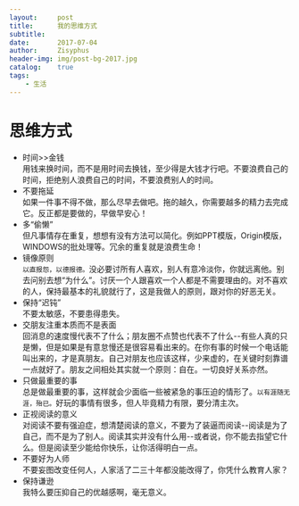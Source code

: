 ```yaml
---
layout:		post
title:      我的思维方式	
subtitle:	
date:		2017-07-04 
author:		Zisyphus
header-img:	img/post-bg-2017.jpg
catalog:	true
tags:
    - 生活
---
```


# 思维方式	

* 时间>>金钱  
用钱来换时间，而不是用时间去换钱，至少得是大钱才行吧。不要浪费自己的时间，拒绝别人浪费自己的时间，不要浪费别人的时间。
* 不要拖延  
如果一件事不得不做，那么尽早去做吧。拖的越久，你需要越多的精力去完成它。反正都是要做的，早做早安心！
* 多“偷懒”  
但凡事情存在重复，想想有没有方法可以简化。例如PPT模版，Origin模版，WINDOWS的批处理等。冗余的重复就是浪费生命！
* 镜像原则  
`以直报怨，以德报德。`没必要讨所有人喜欢，别人有意冷淡你，你就远离他。别去问别去想“为什么”。讨厌一个人跟喜欢一个人都是不需要理由的。对不喜欢的人，保持最基本的礼貌就行了，这是我做人的原则，跟对你的好恶无关。
* 保持“迟钝”  
不要太敏感，不要患得患失。
* 交朋友注重本质而不是表面  
回消息的速度慢代表不了什么；朋友圈不点赞也代表不了什么--有些人真的只是懒，但是如果是有意怠慢还是很容易看出来的。在你有事的时候一个电话能叫出来的，才是真朋友。自己对朋友也应该这样，少来虚的，在关键时刻靠谱一点就好了。朋友之间相处其实就一个原则：自在。一切良好关系亦然。
* 只做最重要的事  
总是做最重要的事，这样就会少面临一些被紧急的事压迫的情形了。`以有涯随无涯，殆已。`好玩的事情有很多，但人毕竟精力有限，要分清主次。
* 正视阅读的意义  
对阅读不要有强迫症，想清楚阅读的意义，不要为了装逼而阅读--阅读是为了自己，而不是为了别人。阅读其实并没有什么用--或者说，你不能去指望它什么。但是阅读至少能给你快乐，让你活得明白一点。
* 不要好为人师  
不要妄图改变任何人，人家活了二三十年都没能改得了，你凭什么教育人家？
* 保持谦逊  
我特么要压抑自己的优越感啊，毫无意义。
